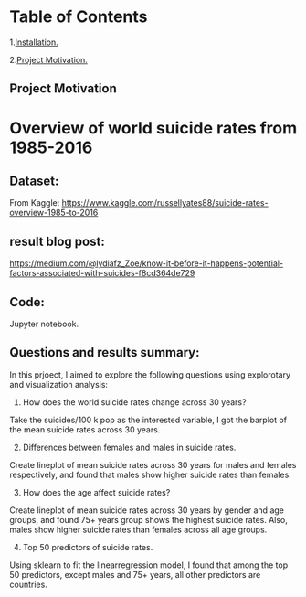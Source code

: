 
# Table of Contents
1.[Installation.](#installation)

2.[Project Motivation.](#Motvation)

<a name = "Motivation"></a>

## Project Motivation
# Overview of world suicide rates from 1985-2016

## Dataset:

From Kaggle: https://www.kaggle.com/russellyates88/suicide-rates-overview-1985-to-2016

## result blog post:

https://medium.com/@lydiafz_Zoe/know-it-before-it-happens-potential-factors-associated-with-suicides-f8cd364de729

## Code:

Jupyter notebook.

## Questions and results summary:

In this prjoect, I aimed to explore the following questions using explorotary and visualization analysis:

1. How does the world suicide rates change across 30 years?

Take the suicides/100 k pop as the interested variable, I got the barplot of the mean suicide rates across 30 years.

2. Differences between females and males in suicide rates.

Create lineplot of mean suicide rates across 30 years for males and females respectively, and found that males show higher suicide rates than females.

3. How does the age affect suicide rates?

Create lineplot of mean suicide rates across 30 years by gender and age groups, and found 75+ years group shows the highest suicide rates. Also, males show higher suicide rates than females across all age groups.

4. Top 50 predictors of suicide rates.

Using sklearn to fit the linearregression model, I found that among the top 50 predictors, except males and 75+ years, all other predictors are countries.

